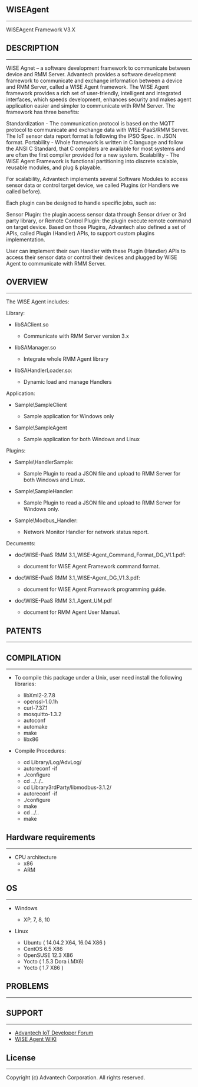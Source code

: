 ## WISEAgent
----
WISEAgent Framework V3.X

## DESCRIPTION
----

WISE Agnet – a software development framework to communicate between device and RMM Server.
Advantech provides a software development framework to communicate and exchange information between a device and RMM Server, called a WISE Agent framework.
The WISE Agent framework provides a rich set of user-friendly, intelligent and integrated interfaces, which speeds development, enhances security and makes agent application easier and simpler to communicate with RMM Server.
The framework has three benefits:

Standardization - The communication protocol is based on the MQTT protocol to communicate and exchange data with WISE-PaaS/RMM Server. The IoT sensor data report format is following the IPSO Spec. in JSON format.
Portability - Whole framework is written in C language and follow the ANSI C Standard, that C compilers are available for most systems and are often the first compiler provided for a new system.
Scalability - The WISE Agent Framework is functional partitioning into discrete scalable, reusable modules, and plug & playable.

For scalability, Advantech implements several Software Modules to access sensor data or control target device, we called Plugins (or Handlers we called before).

Each plugin can be designed to handle specific jobs, such as:

Sensor Plugin: the plugin access sensor data through Sensor driver or 3rd party library, or
Remote Control Plugin:  the plugin execute remote command on target device.
Based on those Plugins, Advantech also defined a set of APIs, called Plugin (Handler) APIs, to support custom plugins implementation.

User can implement their own Handler with these Plugin (Handler) APIs to access their sensor data or control their devices and plugged by WISE Agent to communicate with RMM Server.

## OVERVIEW
----

 The WISE Agent includes:
 
 Library:
 
  * libSAClient.so
    - Communicate with RMM Server version 3.x
	 
  * libSAManager.so
    - Integrate whole RMM Agent library
	 
  * libSAHandlerLoader.so:
    - Dynamic load and manage Handlers

Application:     
  * Sample\SampleClient
    - Sample application for Windows only
     
  * Sample\SampleAgent
    - Sample application for both Windows and Linux
     
Plugins:
 * Sample\HandlerSample:
   - Sample Plugin to read a JSON file and upload to RMM Server for both Windows and Linux.

 * Sample\SampleHandler:
   - Sample Plugin to read a JSON file and upload to RMM Server for Windows only.
	 
 * Sample\Modbus_Handler:
   - Network Monitor Handler for network status report.
	 
Decuments:
 * doc\WISE-PaaS RMM 3.1_WISE-Agent_Command_Format_DG_V1.1.pdf:
   - document for WISE Agent Framework command format.
	 
 * doc\WISE-PaaS RMM 3.1_WISE-Agent_DG_V1.3.pdf:
   - document for WISE Agent Framework programming guide.
	 
 * doc\WISE-PaaS RMM 3.1_Agent_UM.pdf
   - document for RMM Agent User Manual. 
	 
## PATENTS
----

## COMPILATION
----

 * To compile this package under a Unix, user need install the following libraries:
   - libXml2-2.7.8
   - openssl-1.0.1h
   - curl-7.37.1
   - mosquitto-1.3.2
   - autoconf
   - automake
   - make
   - libx86
   
 * Compile Procedures:
   - cd Library/Log/AdvLog/
   - autoreconf -if
   - ./configure
   - cd ../../..
   - cd Library3rdParty/libmodbus-3.1.2/
   - autoreconf -if
   - ./configure
   - make
   - cd ../..
   - make

  
## Hardware requirements
----

* CPU architecture
  - x86
  - ARM
 
## OS
----

 * Windows
   - XP, 7, 8, 10

 * Linux
   - Ubuntu ( 14.04.2 X64, 16.04 X86 )
   - CentOS 6.5 X86
   - OpenSUSE 12.3 X86 
   - Yocto ( 1.5.3 Dora i.MX6)
   - Yocto ( 1.7 X86 )
 
## PROBLEMS
----

## SUPPORT
----

 * [Advantech IoT Developer Forum](http://iotforum.advantech.com/)
 * [WISE Agent WIKI](http://ess-wiki.advantech.com.tw/view/WISE-Agent)
 
## License
----

Copyright (c) Advantech Corporation. All rights reserved.
